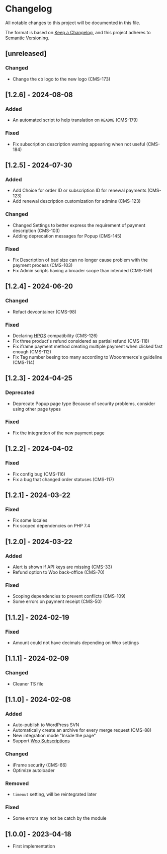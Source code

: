 # Changelog
All notable changes to this project will be documented in this file.

The format is based on [Keep a Changelog](https://keepachangelog.com/en/1.0.0/),
and this project adheres to [Semantic Versioning](https://semver.org/spec/v2.0.0.html).

## [unreleased]

### Changed
- Change the cb logo to the new logo (CMS-173)

## [1.2.6] - 2024-08-08

### Added
- An automated script to help translation on `README` (CMS-179)

### Fixed
- Fix subscription description warning appearing when not useful (CMS-184)


## [1.2.5] - 2024-07-30

### Added
- Add Choice for order ID or subscription ID for renewal payments (CMS-123)
- Add renewal description customization for admins (CMS-123)

### Changed
- Changed Settings to better express the requirement of payment description (CMS-103)
- Adding deprecation messages for Popup (CMS-145)

### Fixed
- Fix Description of bad size can no longer cause problem with the payment process (CMS-103)
- Fix Admin scripts having a broader scope than intended (CMS-159)


## [1.2.4] - 2024-06-20

### Changed
- Refact devcontainer (CMS-98)

### Fixed
- Declaring [HPOS](https://woocommerce.com/document/high-performance-order-storage/) compatibility (CMS-126)
- Fix three product's refund considered as partial refund (CMS-118)
- Fix iframe payment method creating multiple payment when clicked fast enough (CMS-112)
- Fix Tag number beeing too many according to Wooommerce's guideline (CMS-114)


## [1.2.3] - 2024-04-25

### Deprecated
- Deprecate Popup page type Because of security problems, consider using other page types

### Fixed
- Fix the integration of the new payment page


## [1.2.2] - 2024-04-02

### Fixed
- Fix config bug (CMS-116)
- Fix a bug that changed order statuses (CMS-117)


## [1.2.1] - 2024-03-22

### Fixed
- Fix some locales
- Fix scoped dependencies on PHP 7.4


## [1.2.0] - 2024-03-22

### Added
- Alert is shown if API keys are missing (CMS-33)
- Refund option to Woo back-office (CMS-70)

### Fixed
- Scoping dependencies to prevent conflicts (CMS-109)
- Some errors on payment receipt (CMS-50)


## [1.1.2] - 2024-02-19

### Fixed
- Amount could not have decimals depending on Woo settings


## [1.1.1] - 2024-02-09

### Changed
- Cleaner TS file


## [1.1.0] - 2024-02-08

### Added
- Auto-publish to WordPress SVN
- Automatically create an archive for every merge request (CMS-88)
- New integration mode "Inside the page"
- Support [Woo Subscriptions](https://woo.com/products/woocommerce-subscriptions/)

### Changed
- iFrame security (CMS-66)
- Optimize autoloader

### Removed
- `timeout` setting, will be reintegrated later

### Fixed
- Some errors may not be catch by the module


## [1.0.0] - 2023-04-18

- First implementation
